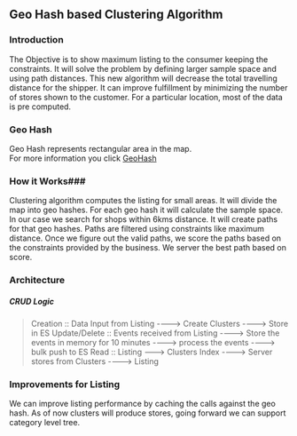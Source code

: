 ## Geo Hash based Clustering Algorithm ##

### Introduction ###

The Objective is to show maximum listing to the consumer keeping the constraints.
It will solve the problem by defining larger sample space and using path distances.
This new algorithm will decrease the total travelling distance for the shipper.
It can improve fulfillment by minimizing the number of stores shown to the customer.
For a particular location, most of the data is pre computed.

### Geo Hash ###

Geo Hash represents rectangular area in the map.  
For more information you click [GeoHash](https://en.wikipedia.org/wiki/Geohash)

### How it Works###

Clustering algorithm computes the listing for small areas. It will divide the map into geo hashes. 
For each geo hash it will calculate the sample space. In our case we search for shops within 6kms distance.
It will create paths for that geo hashes. Paths are filtered using constraints like maximum distance.
Once we figure out the valid paths, we score the paths based on the constraints provided by the business.
We server the best path based on score.

### Architecture ###

##### CRUD Logic ####

>Creation :: Data Input from Listing ----> Create Clusters ----> Store in ES
>Update/Delete :: Events received from Listing ----> Store the events in memory for 10 minutes ----> process the events ----> bulk push to ES
> Read :: Listing ---> Clusters Index ----> Server stores from Clusters ----> Listing


### Improvements for Listing ###

We can improve listing performance by caching the calls against the geo hash.
As of now clusters will produce stores, going forward we can support category level tree.


